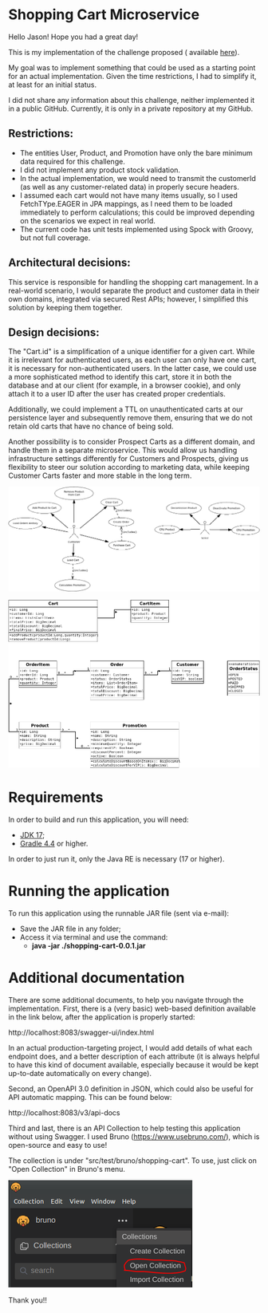 # Shopping Cart Microservice

Hello Jason! Hope you had a great day!

This is my implementation of the challenge proposed (
available [here](https://potent-afternoon-af0.notion.site/Let-s-code-e0bb97fe29ec45aea71f7c5d9bbd633d)).

My goal was to implement something that could be used as a starting point for an actual implementation. Given the
time restrictions, I had to simplify it, at least for an initial status.

I did not share any information about this challenge, neither implemented it in a public GitHub. Currently, it is
only in a private repository at my GitHub.

## Restrictions:

* The entities User, Product, and Promotion have only the bare minimum data required for this challenge.
* I did not implement any product stock validation.
* In the actual implementation, we would need to transmit the customerId (as well as any customer-related data) in
  properly secure headers.
* I assumed each cart would not have many items usually, so I used FetchTYpe.EAGER in JPA mappings, as I need them
  to be loaded immediately to perform calculations; this could be improved depending on the scenarios we expect in
  real world.
* The current code has unit tests implemented using Spock with Groovy, but not full coverage.

## Architectural decisions:

This service is responsible for handling the shopping cart management. In a real-world scenario, I would separate
the product and customer data in their own domains, integrated via secured Rest APIs; however, I simplified this
solution by keeping them together.

## Design decisions:

The "Cart.id" is a simplification of a unique identifier for a given cart. While it is irrelevant for authenticated
users, as each user can only have one cart, it is necessary for non-authenticated users. In the latter case, we
could use a more sophisticated method to identify this cart, store it in both the database and at our client (for
example, in a browser cookie), and only attach it to a user ID after the user has created proper credentials.

Additionally, we could implement a TTL on unauthenticated carts at our persistence layer and subsequently remove
them, ensuring that we do not retain old carts that have no chance of being sold.

Another possibility is to consider Prospect Carts as a different domain, and handle them in a separate microservice.
This would allow us handling infrastructure settings differently for Customers and Prospects, giving us flexibility
to steer our solution according to marketing data, while keeping Customer Carts faster and more stable in the long term.

![use_case.png](doc/use_case.png)

![class_diagram.png](doc/class_diagram.png)

# Requirements

In order to build and run this application, you will need:

- [JDK 17](https://openjdk.org/projects/jdk/17/);
- [Gradle 4.4](https://docs.gradle.org/4.4.1/release-notes.html) or higher.

In order to just run it, only the Java RE is necessary (17 or higher).

# Running the application

To run this application using the runnable JAR file (sent via e-mail):

* Save the JAR file in any folder;
* Access it via terminal and use the command:
    * **java -jar ./shopping-cart-0.0.1.jar**

# Additional documentation

There are some additional documents, to help you navigate through the implementation. First, there is a (very basic)
web-based definition available in the link below, after the application is properly started:

http://localhost:8083/swagger-ui/index.html

In an actual production-targeting project, I would add details of what each endpoint does, and a better description of
each attribute (it is always helpful to have this kind of document available, especially because it would be kept
up-to-date automatically on every change).

Second, an OpenAPI 3.0 definition in JSON, which could also be useful for API automatic mapping. This can be found
below:

http://localhost:8083/v3/api-docs

Third and last, there is an API Collection to help testing this application without using Swagger. I used Bruno
(https://www.usebruno.com/), which is open-source and easy to use!

The collection is under "src/test/bruno/shopping-cart". To use, just click on "Open Collection" in Bruno's menu.

![bruno.png](doc/bruno.png)

Thank you!!